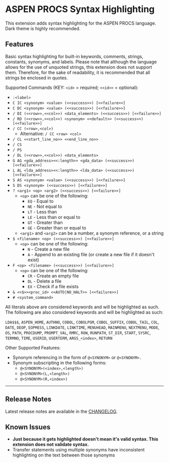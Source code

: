 # ASPEN PROCS Syntax Highlighting

This extension adds syntax highlighting for the ASPEN PROCS language. Dark theme is highly recommended.

## Features

Basic syntax highlighting for built-in keywords, comments, strings, constants, synonyms, and labels. Please note that although the language allows for the use of unquoted strings, this extension does not support them. Therefore, for the sake of readability, it is recommended that all strings be enclosed in quotes.

Supported Commands (KEY: `<id>` = required; `<<id>>` = optional):

-   `:<label>`
-   `C IC <synonym> <value> (<<success>>) [<<failure>>]`
-   `C DC <synonym> <value> (<<success>>) [<<failure>>]`
-   `/ DI (<<row>>,<<col>>) <data_elements> (<<success>>) [<<failure>>]`
-   `/ RD (<<row>>,<<col>>) <synonym> <<default>> (<<success>>) [<<failure>>]`
-   `/ CC (<row>,<col>)`
    -   Alternative: `/ CC <row> <col>`
-   `/ CL <<start_line_no>> <<end_line_no>>`
-   `/ CS`
-   `/ PS`
-   `/ DL (<<row>>,<<col>>) <data_elements>`
-   `G AG <gda_address><<:length>> <gda_data> (<<success>>) [<<failure>>]`
-   `L AL <lda_address><<:length>> <lda_data> (<<success>>) [<<failure>>]`
-   `S AS <synonym> <value> (<<success>>) [<<failure>>]`
-   `S DS <synonym> (<<success>>) [<<failure>>]`
-   `? <arg1> <op> <arg2> (<<success>>) [<<failure>>]`
    -   `<op>` can be one of the following:
        -   `EQ` - Equal to
        -   `NE` - Not equal to
        -   `LT` - Less than
        -   `LE` - Less than or equal to
        -   `GT` - Greater than
        -   `GE` - Greater than or equal to
    -   `<arg1>` and `<arg2>` can be a number, a synonym reference, or a string
-   `$ <filename> <op> (<<success>>) [<<failure>>]`
    -   `<op>` can be one of the following:
        -   `N` - Create a new file
        -   `A` - Append to an existing file (or create a new file if it doesn't exist)
-   `F <op> <filename> (<<success>>) [<<failure>>]`
    -   `<op>` can be one of the following:
        -   `CR` - Create an empty file
        -   `DL` - Delete a file
        -   `EX` - Check if a file exists
-   `& <<$>><proc_id> <<AUTO|NO_HALT>> [<<failure>>]`
-   `# <system_command>`

All literals above are considered keywords and will be highlighted as such. The following are also considered keywords and will be highlighted as such:

`LDA$$$`, `ASPEN_HOME`, `AUTHNO`, `COBOL`, `COBOLPGM`, `COBOL_SUFFIX`, `COBOL_TAIL`, `COL`, `DATE`, `DEOP`, `EOPMESS`, `LINKDATE`, `LINKTIME`, `MENUHEAD`, `MAINMENU`, `NEXTMENU`, `MODE`, `OS`, `PATH`, `PROCDUMP`, `PROMPT_VAL`, `RMRC`, `ROW`, `RUNPATH`, `ST_DIR`, `START`, `SYSRC`, `TERMNO`, `TIME`, `USERID`, `USERTERM`, `ARGS_<index>`, `RETURN`

Other Supported Features:

-   Synonym referencing in the form of `@<SYNONYM>` or `@<SYNONYM>.`
-   Synonym subscripting in the following forms:
    -   `@<SYNONYM>(<index>,<length>)`
    -   `@<SYNONYM>(L,<length>)`
    -   `@<SYNONYM>(R,<index>)`

---

## Release Notes

Latest release notes are available in the [CHANGELOG](CHANGELOG.md).

## Known Issues

-   **Just because it gets highlighted doesn't mean it's valid syntax. This extension does not validate syntax.**
-   Transfer statements using multiple synonyms have inconsistent highlighting on the text between those synonyms
